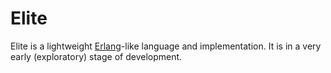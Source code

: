 # Elite

Elite is a lightweight [Erlang](https://www.erlang.org/)-like language
and implementation.  It is in a very early (exploratory) stage of
development.
